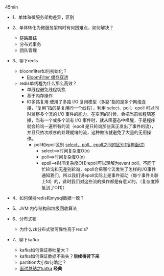 45min
 
 - 1、单体和微服务架构差异，区别
 - 2、单体转化为微服务架构时有何困难点，如何解决？
    - 链路跟踪
    - 分布式事务
    - 团队管理
- 3、聊下redis
    - bloomfilter如何初始化？
        - [BloomFilter 缓存穿透](https://www.jianshu.com/p/1e9e2c8f6cd5)
    - redis单线程为什么那么高效？
        - 单线程避免线程切换
        - 基于内存操作
        - IO多路复用:使用了多路 I/O 复用模型（多路”指的是多个网络连接，“复用”指的是复用同一个线程），利用 select、poll、epoll 可以同时监察多个流的 I/O 事件的能力，在空闲的时候，会把当前线程阻塞掉，当有一个或多个流有 I/O 事件时，就从阻塞态中唤醒，于是程序就会轮询一遍所有的流（epoll 是只轮询那些真正发出了事件的流），并且只依次顺序的处理就绪的流，这种做法就避免了大量的无用操作。
            - poll和epoll区别 [select、poll、epoll之间的区别(搜狗面试)](https://www.cnblogs.com/aspirant/p/9166944.html)
                - select==>时间复杂度O(n)
                - poll==>时间复杂度O(n)
                - epoll==>时间复杂度O(1):epoll可以理解为event poll，不同于忙轮询和无差别轮询，epoll会把哪个流发生了怎样的I/O事件通知我们。所以我们说epoll实际上是事件驱动（每个事件关联上fd）的，此时我们对这些流的操作都是有意义的。（复杂度降低到了O(1)）


- 4、如何保持redis和mysql数据一致？
- 5、JVM 内存结构和垃圾回收算法
- 6、分布式锁
    - 为什么zk分布式锁可靠性高于redis?
- 7、聊下kafka
    - kafka如何保证吞吐量大？
    - kafka如何保证数据不丢失？**后续得背下来**
    - partition大小如何确定？
    - [面试总结之kafka](https://juejin.im/post/5e8c966ee51d4546fd481067) **经典**
